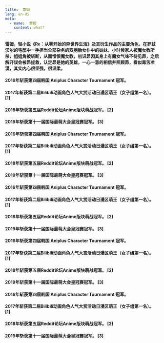 ```yaml
---
title:  蕾姆
lang: en-US
meta:
  - name:  蕾姆
    content: what?
---
```


#### 雷姆，轻小说《Re：从零开始的异世界生活》及其衍生作品的主要角色，在罗兹沃尔的宅邸中一手担当全部杂务的双胞胎女仆中的妹妹，小时候家人被魔女教所杀，姐姐角被斩断，从而憎恨魔女教，初识昴因其身上有魔女气味不待见昴，之后解开误会被昴拯救，认定昴是她的英雄，一心一意的相信并照顾昴，看似毒舌冷漠，其实内心很坚强，很温柔。

<!-- more -->

<div ref="actingcute_anchor" id="actingcute_anchor"></div>

#### 2016年斩获第四届韩国 Aniplus Character Tournament 冠军。
#### 2017年斩获第二届Bilibili动画角色人气大赏活动日漫区萌王（女子组第一名）。 [1] 
#### 2018年斩获第五届Reddit论坛Anime版块萌战冠军。 [2] 
#### 2019年斩获第十一届国际最萌大会皇冠赛冠军。 [3] 

#### 2016年斩获第四届韩国 Aniplus Character Tournament 冠军。
#### 2017年斩获第二届Bilibili动画角色人气大赏活动日漫区萌王（女子组第一名）。 [1] 
#### 2018年斩获第五届Reddit论坛Anime版块萌战冠军。 [2] 
#### 2019年斩获第十一届国际最萌大会皇冠赛冠军。 [3] 

#### 2016年斩获第四届韩国 Aniplus Character Tournament 冠军。
#### 2017年斩获第二届Bilibili动画角色人气大赏活动日漫区萌王（女子组第一名）。 [1] 
#### 2018年斩获第五届Reddit论坛Anime版块萌战冠军。 [2] 
#### 2019年斩获第十一届国际最萌大会皇冠赛冠军。 [3] 

#### 2016年斩获第四届韩国 Aniplus Character Tournament 冠军。
#### 2017年斩获第二届Bilibili动画角色人气大赏活动日漫区萌王（女子组第一名）。 [1] 
#### 2018年斩获第五届Reddit论坛Anime版块萌战冠军。 [2] 
#### 2019年斩获第十一届国际最萌大会皇冠赛冠军。 [3] 

#### 2016年斩获第四届韩国 Aniplus Character Tournament 冠军。
#### 2017年斩获第二届Bilibili动画角色人气大赏活动日漫区萌王（女子组第一名）。 [1] 
#### 2018年斩获第五届Reddit论坛Anime版块萌战冠军。 [2] 
#### 2019年斩获第十一届国际最萌大会皇冠赛冠军。 [3] 